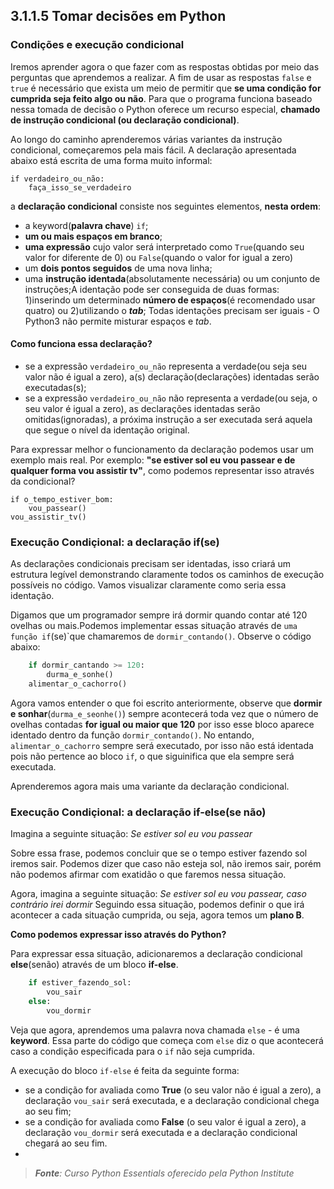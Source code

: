 ## 3.1.1.5 Tomar decisões em Python

### Condições e execução condicional

Iremos aprender agora o que fazer com as respostas obtidas por meio das perguntas que aprendemos a realizar.
A fim de usar as respostas ``false`` e ``true`` é necessário que exista um meio de permitir que **se uma condição for cumprida seja feito algo ou não**.
Para que o programa funciona baseado nessa tomada de decisão o Python oferece um recurso especial, **chamado de instrução condicional (ou declaração condicional)**.

Ao longo do caminho aprenderemos várias variantes da instrução condicional, começaremos pela mais fácil. A declaração apresentada abaixo está escrita de uma forma muito informal:

    if verdadeiro_ou_não:
        faça_isso_se_verdadeiro

a **declaração condicional** consiste nos seguintes elementos, **nesta ordem**:

- a keyword(**palavra chave**) ``if``;
- **um ou mais espaços em branco**;
- **uma expressão** cujo valor será interpretado como ``True``(quando seu valor for diferente de 0) ou ``False``(quando o valor for igual a zero)
- um **dois pontos seguidos** de uma nova linha;
- uma **instrução identada**(absolutamente necessária) ou um conjunto de instruções;A identação pode ser conseguida de duas formas: 1)inserindo um determinado **número de espaços**(é recomendado usar quatro) ou 2)utilizando o ***tab***; Todas identações precisam ser iguais - O Python3 não permite misturar espaços e *tab*.
  

#### Como funciona essa declaração?

- se a expressão ``verdadeiro_ou_não`` representa a verdade(ou seja seu valor não é igual a zero), a(s) declaração(declarações) identadas serão executadas(s);
- se a expressão ``verdadeiro_ou_não`` não representa a verdade(ou seja, o seu valor é igual a zero), as declarações identadas serão omitidas(ignoradas), a próxima instrução a ser executada será aquela que segue o nível da identação original.

Para expressar melhor o funcionamento da declaração podemos usar um exemplo mais real. Por exemplo: **"se estiver sol eu vou passear e de qualquer forma vou assistir tv"**, como podemos representar isso através da condicional?

    if o_tempo_estiver_bom:
        vou_passear()
    vou_assistir_tv()

### Execução Condiçional: a declaração if(se)

As declarações condicionais precisam ser identadas, isso criará um estrutura legível demonstrando claramente todos os caminhos de execução possíveis no código.
Vamos visualizar claramente como seria essa identação.

Digamos que um programador sempre irá dormir quando contar até 120 ovelhas ou mais.Podemos implementar essas situação através de ``uma função if``(se)`que chamaremos de ``dormir_contando()``.
Observe o código abaixo:

```python
    if dormir_cantando >= 120:
        durma_e_sonhe()
    alimentar_o_cachorro()
```
Agora vamos entender o que foi escrito anteriormente, observe que **dormir e sonhar**(``durma_e_seonhe()``) sempre acontecerá toda vez que o número de ovelhas contadas **for igual ou maior que 120** por isso esse bloco aparece identado dentro da função ``dormir_contando()``. No entando, ``alimentar_o_cachorro`` sempre será executado, por isso não está identada pois não pertence ao bloco ``if``, o que siguinifica que ela sempre será executada.

Aprenderemos agora mais uma variante da declaração condicional.

### Execução Condiçional: a declaração if-else(se não)

Imagina a seguinte situação: *Se estiver sol eu vou passear*

Sobre essa frase, podemos concluir que se o tempo estiver fazendo sol iremos sair. Podemos dizer que caso não esteja sol, não iremos sair, porém não podemos afirmar com exatidão o que faremos nessa situação.

Agora, imagina a seguinte situação: *Se estiver sol eu vou passear, caso contrário irei dormir*
Seguindo essa situação, podemos definir o que irá acontecer a cada situação cumprida, ou seja, agora temos um **plano B**.

**Como podemos expressar isso através do Python?**

Para expressar essa situação, adicionaremos a declaração condicional **else**(senão) através de um bloco **if-else**.

```python
    if estiver_fazendo_sol:
        vou_sair
    else:
        vou_dormir
```
Veja que agora, aprendemos uma palavra nova chamada ``else`` - é uma **keyword**. Essa parte do código que começa com ``else`` diz o que acontecerá caso a condição especificada para o ``if`` não seja cumprida.

A execução do bloco ``if-else`` é feita da seguinte forma:

- se a condição for avaliada como **True** (o seu valor não é igual a zero), a declaração ``vou_sair`` será executada, e a declaração condicional chega ao seu fim;
- se a condição for avaliada como **False** (o seu valor é igual a zero), a declaração ``vou_dormir`` será executada e a declaração condicional chegará ao seu fim.
- 







>***Fonte**: Curso Python Essentials oferecido pela Python Institute*